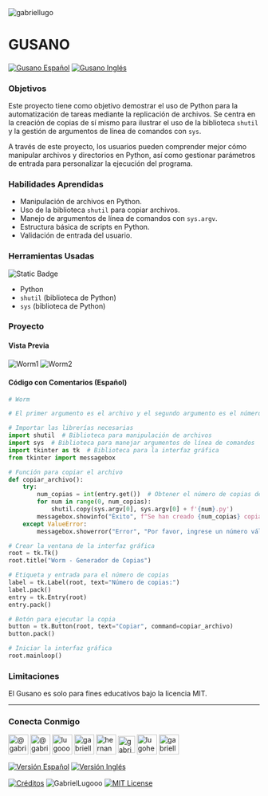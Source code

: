 <img align="center" src="https://media.licdn.com/dms/image/v2/D4D16AQGUNxQ7NSC05A/profile-displaybackgroundimage-shrink_350_1400/profile-displaybackgroundimage-shrink_350_1400/0/1738695150340?e=1744243200&v=beta&t=oXX-ixT9bR3dJcYCLv4KBs5wjKFoeP0524kFGHQMYmQ" alt="gabriellugo" />

# GUSANO

<a href="https://github.com/GabrielLugooo/Worm/blob/main/README%20Spanish.md" target="_blank" rel="noreferrer noopener"> <img align="center" src="https://img.shields.io/badge/Gusano%20Español-000000" alt="Gusano Español" /></a>
<a href="https://github.com/GabrielLugooo/Worm" target="_blank" rel="noreferrer noopener"> <img align="center" src="https://img.shields.io/badge/Gusano%20Inglés-green" alt="Gusano Inglés" /></a>

### Objetivos

Este proyecto tiene como objetivo demostrar el uso de Python para la automatización de tareas mediante la replicación de archivos. Se centra en la creación de copias de sí mismo para ilustrar el uso de la biblioteca `shutil` y la gestión de argumentos de línea de comandos con `sys`.

A través de este proyecto, los usuarios pueden comprender mejor cómo manipular archivos y directorios en Python, así como gestionar parámetros de entrada para personalizar la ejecución del programa.

### Habilidades Aprendidas

- Manipulación de archivos en Python.
- Uso de la biblioteca `shutil` para copiar archivos.
- Manejo de argumentos de línea de comandos con `sys.argv`.
- Estructura básica de scripts en Python.
- Validación de entrada del usuario.

### Herramientas Usadas

![Static Badge](https://img.shields.io/badge/Python-000000?logo=python&logoSize=auto)

- Python
- `shutil` (biblioteca de Python)
- `sys` (biblioteca de Python)

### Proyecto

#### Vista Previa

<img align="center" src="https://i.imgur.com/21M6lv3.jpeg" alt="Worm1" />
<img align="center" src="https://i.imgur.com/10RHOqZ.jpeg" alt="Worm2" />

#### Código con Comentarios (Español)

```python
# Worm

# El primer argumento es el archivo y el segundo argumento es el número de copias ['worm.py', '2']

# Importar las librerías necesarias
import shutil  # Biblioteca para manipulación de archivos
import sys  # Biblioteca para manejar argumentos de línea de comandos
import tkinter as tk  # Biblioteca para la interfaz gráfica
from tkinter import messagebox

# Función para copiar el archivo
def copiar_archivo():
    try:
        num_copias = int(entry.get())  # Obtener el número de copias desde la entrada
        for num in range(0, num_copias):
            shutil.copy(sys.argv[0], sys.argv[0] + f'{num}.py')
        messagebox.showinfo("Éxito", f"Se han creado {num_copias} copias del archivo.")
    except ValueError:
        messagebox.showerror("Error", "Por favor, ingrese un número válido.")

# Crear la ventana de la interfaz gráfica
root = tk.Tk()
root.title("Worm - Generador de Copias")

# Etiqueta y entrada para el número de copias
label = tk.Label(root, text="Número de copias:")
label.pack()
entry = tk.Entry(root)
entry.pack()

# Botón para ejecutar la copia
button = tk.Button(root, text="Copiar", command=copiar_archivo)
button.pack()

# Iniciar la interfaz gráfica
root.mainloop()
```

### Limitaciones

El Gusano es solo para fines educativos bajo la licencia MIT.

---

<h3 align="left">Conecta Conmigo</h3>

<p align="left">
<a href="https://www.youtube.com/@gabriellugooo" target="_blank" rel="noreferrer noopener"> <img align="center" src="https://img.icons8.com/?size=50&id=55200&format=png" alt="@gabriellugooo" height="40" width="40" /></a>
<a href="http://www.tiktok.com/@gabriellugooo" target="_blank" rel="noreferrer noopener"> <img align="center" src="https://img.icons8.com/?size=50&id=118638&format=png" alt="@gabriellugooo" height="40" width="40" /></a>
<a href="https://instagram.com/lugooogabriel" target="_blank" rel="noreferrer noopener"> <img align="center" src="https://img.icons8.com/?size=50&id=32309&format=png" alt="lugooogabriel" height="40" width="40" /></a>
<a href="https://twitter.com/gabriellugo__" target="_blank" rel="noreferrer noopener"> <img align="center" src="https://img.icons8.com/?size=50&id=phOKFKYpe00C&format=png" alt="gabriellugo__" height="40" width="40" /></a>
<a href="https://www.linkedin.com/in/hernando-gabriel-lugo" target="_blank" rel="noreferrer noopener"> <img align="center" src="https://img.icons8.com/?size=50&id=8808&format=png" alt="hernando-gabriel-lugo" height="40" width="40" /></a>
<a href="https://github.com/GabrielLugooo" target="_blank" rel="noreferrer noopener"> <img align="center" src="https://img.icons8.com/?size=80&id=AngkmzgE6d3E&format=png" alt="gabriellugooo" height="34" width="34" /></a>
<a href="mailto:lugohernandogabriel@gmail.com"> <img align="center" src="https://img.icons8.com/?size=50&id=38036&format=png" alt="lugohernandogabriel@gmail.com" height="40" width="40" /></a>
<a href="https://linktr.ee/gabriellugooo" target="_blank" rel="noreferrer noopener"> <img align="center" src="https://simpleicons.org/icons/linktree.svg" alt="gabriellugooo" height="40" width="40" /></a>
</p>

<p align="left">
<a href="https://github.com/GabrielLugooo/GabrielLugooo/blob/main/Readme%20Spanish.md" target="_blank" rel="noreferrer noopener"> <img align="center" src="https://img.shields.io/badge/Versión%20Español-000000" alt="Versión Español" /></a>
<a href="https://github.com/GabrielLugooo/GabrielLugooo/blob/main/README.md" target="_blank" rel="noreferrer noopener"> <img align="center" src="https://img.shields.io/badge/Versión%20Inglés-Green" alt="Versión Inglés" /></a>

</p>

<a href="https://linktr.ee/gabriellugooo" target="_blank" rel="noreferrer noopener"> <img align="center" src="https://img.shields.io/badge/Créditos-Gabriel%20Lugo-green" alt="Créditos" /></a>
<img align="center" src="https://komarev.com/ghpvc/?username=GabrielLugoo&label=Vistas%20del%20Perfil&color=green&base=2000" alt="GabrielLugooo" />
<a href="" target="_blank" rel="noreferrer noopener"> <img align="center" src="https://img.shields.io/badge/License-MIT-green" alt="MIT License" /></a>
